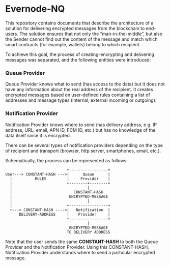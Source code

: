 # Evernode-NQ

This repository contains documents that describe the architecture of a solution for delivering encrypted messages from the blockchain to end-users.
The solution ensures that not only the “man-in-the-middle”, but also the Sender cannot find out the content of the message and match which smart contracts (for example, wallets) belong to which recipient.

To achieve this goal, the process of creating-encrypting and delivering messages was separated, and the following entities were introduced:
 
### Queue Provider
Queue Provider knows what to send (has access to the data) but it does not have any information about the real address of the recipient. It creates encrypted messages based on user-defined rules containing a list of addresses and message types (internal, external incoming or outgoing).

### Notification Provider
Notification Provider knows where to send (has delivery address, e.g. IP address, URL, email, APN ID, FCM ID, etc.) but has no knowledge of the data itself since it is encrypted.

There can be several types of notification providers depending on the type of recipient and transport (browser, http server, smartphones, email, etc.).

Schematically, the process can be represented as follows:
```
                           +-----------------+
User---> CONSTANT-HASH --->|      Queue      |
  |          RULES         |     Provider    |
  |                        +--------+--------+
  |                                 |
  |                           CONSTANT-HASH
  |                         ENCRYPTED-MESSAGE 
  |                                 | 
  |                        +-----------------+
  +---> CONSTANT-HASH ---->|   Notification  |  
      DELIVERY-ADDRESS     |    Provider     |
                           +-----------------+ 
                                    |
                            ENCRYPTED-MESSAGE
                           TO DELIVERY ADDRESS
 ```
Note that the user sends the same **CONSTANT-HASH** to both the Queue Provider and the Notification Provider. Using this CONSTANT-HASH, Notification Provider understands where to send a particular encrypted message. 

